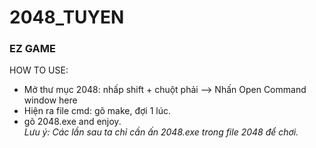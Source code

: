 # 2048_TUYEN
### EZ GAME
HOW TO USE:
- Mở thư mục 2048: nhấp shift + chuột phải --> Nhấn Open Command window here
- Hiện ra file cmd: gõ make, đợi 1 lúc.
- gõ 2048.exe and enjoy.  
*Lưu ý: Các lần sau ta chỉ cần ấn 2048.exe trong file 2048 để chơi.* 
